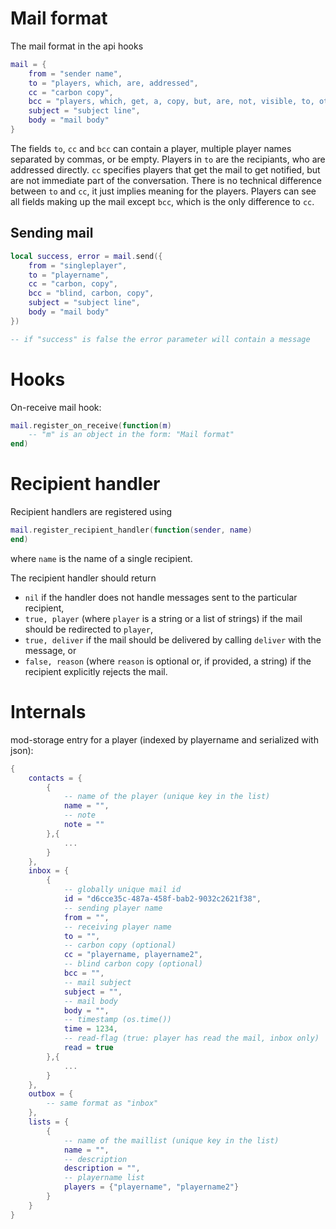 
# Mail format
The mail format in the api hooks

```lua
mail = {
	from = "sender name",
	to = "players, which, are, addressed",
	cc = "carbon copy",
	bcc = "players, which, get, a, copy, but, are, not, visible, to, others",
	subject = "subject line",
	body = "mail body"
}
```

The fields `to`, `cc` and `bcc` can contain a player, multiple player names separated by commas, or be empty.
Players in `to` are the recipiants, who are addressed directly. `cc` specifies players that get the mail to get notified, but are not immediate part of the conversation.
There is no technical difference between `to` and `cc`, it just implies meaning for the players.
Players can see all fields making up the mail except `bcc`, which is the only difference to `cc`.

## Sending mail

```lua
local success, error = mail.send({
	from = "singleplayer",
	to = "playername",
	cc = "carbon, copy",
	bcc = "blind, carbon, copy",
	subject = "subject line",
	body = "mail body"
})

-- if "success" is false the error parameter will contain a message
```

# Hooks
On-receive mail hook:

```lua
mail.register_on_receive(function(m)
	-- "m" is an object in the form: "Mail format"
end)
```

# Recipient handler
Recipient handlers are registered using

```lua
mail.register_recipient_handler(function(sender, name)
end)
```

where `name` is the name of a single recipient.

The recipient handler should return
* `nil` if the handler does not handle messages sent to the particular recipient,
* `true, player` (where `player` is a string or a list of strings) if the mail should be redirected to `player`,
* `true, deliver` if the mail should be delivered by calling `deliver` with the message, or
* `false, reason` (where `reason` is optional or, if provided, a string) if the recipient explicitly rejects the mail.

# Internals

mod-storage entry for a player (indexed by playername and serialized with json):
```lua
{
	contacts = {
		{
			-- name of the player (unique key in the list)
			name = "",
			-- note
			note = ""
		},{
			...
		}
	},
	inbox = {
		{
			-- globally unique mail id
			id = "d6cce35c-487a-458f-bab2-9032c2621f38",
			-- sending player name
			from = "",
			-- receiving player name
			to = "",
			-- carbon copy (optional)
			cc = "playername, playername2",
			-- blind carbon copy (optional)
			bcc = "",
			-- mail subject
			subject = "",
			-- mail body
			body = "",
			-- timestamp (os.time())
			time = 1234,
			-- read-flag (true: player has read the mail, inbox only)
			read = true
		},{
			...
		}
	},
	outbox = {
		-- same format as "inbox"
	},
	lists = {
		{
			-- name of the maillist (unique key in the list)
			name = "",
			-- description
			description = "",
			-- playername list
			players = {"playername", "playername2"}
		}
	}
}
